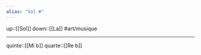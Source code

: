 ```yaml
---
alias: "Sol #"
---
```

up::[[Sol]]
down::[[La]]
#art/musique 

----

quinte::[[Mi b]]
quarte::[[Re b]]
